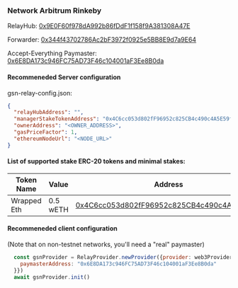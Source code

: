 ### Network Arbitrum Rinkeby

RelayHub: [0x9E0F60f978dA992b86fDdF1f158f9A381308A47E](https://testnet.arbiscan.io/address/0x9E0F60f978dA992b86fDdF1f158f9A381308A47E)

Forwarder: [0x344f43702786Ac2bF3972f0925e5BB8E9d7a9E64](https://testnet.arbiscan.io/address/0x344f43702786Ac2bF3972f0925e5BB8E9d7a9E64)

Accept-Everything Paymaster: [0x6E8DA173c946FC75AD73F46c104001aF3Ee8B0da](https://testnet.arbiscan.io/address/0x6E8DA173c946FC75AD73F46c104001aF3Ee8B0da)

#### Recommeneded Server configuration
gsn-relay-config.json:
```json
{
  "relayHubAddress": "",
  "managerStakeTokenAddress": "0x4C6cc053d802fF96952c825CB4c490c4A5E59f88",
  "ownerAddress": "<OWNER_ADDRESS>",
  "gasPriceFactor": 1,
  "ethereumNodeUrl": "<NODE_URL>"
}
```


#### List of supported stake ERC-20 tokens and minimal stakes:

| Token Name  | Value    | Address                                                                                                                       |
|-------------|----------|-------------------------------------------------------------------------------------------------------------------------------|
| Wrapped Eth |  0.5 wETH | [0x4C6cc053d802fF96952c825CB4c490c4A5E59f88](https://testnet.arbiscan.io/address/0x4C6cc053d802fF96952c825CB4c490c4A5E59f88) |


#### Recommeneded client configuration
(Note that on non-testnet networks, you'll need a "real" paymaster)
```js
  const gsnProvider = RelayProvider.newProvider({provider: web3Provider, config: {
    paymasterAddress: "0x6E8DA173c946FC75AD73F46c104001aF3Ee8B0da"
  }})
  await gsnProvider.init()
```


